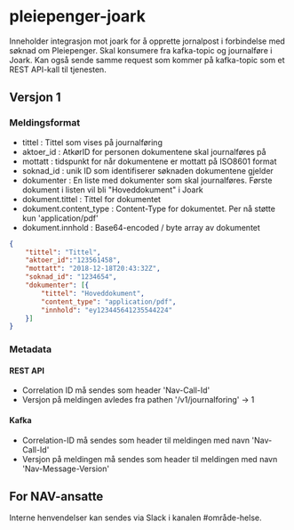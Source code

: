 # pleiepenger-joark

Inneholder integrasjon mot joark for å opprette jornalpost i forbindelse med søknad om Pleiepenger.
Skal konsumere fra kafka-topic og journalføre i Joark.
Kan også sende samme request som kommer på kafka-topic som et REST API-kall til tjenesten.

## Versjon 1
### Meldingsformat
- tittel : Tittel som vises på journalføring
- aktoer_id : AtkørID for personen dokumentene skal journalføres på
- mottatt : tidspunkt for når dokumentene er mottatt på ISO8601 format
- soknad_id : unik ID som identifiserer søknaden dokumentene gjelder
- dokumenter : En liste med dokumenter som skal journalføres. Første dokument i listen vil bli "Hoveddokument" i Joark
- dokument.tittel : Tittel for dokumentet
- dokument.content_type : Content-Type for dokumentet. Per nå støtte kun 'application/pdf'
- dokument.innhold : Base64-encoded / byte array av dokumentet

```json
{
    "tittel": "Tittel",
	"aktoer_id":"123561458",
	"mottatt": "2018-12-18T20:43:32Z",
	"soknad_id": "1234654",
	"dokumenter": [{
		"tittel": "Hoveddokument",
		"content_type": "application/pdf",
		"innhold": "ey123445641235544224"
	}]
}
```

### Metadata
#### REST API
- Correlation ID må sendes som header 'Nav-Call-Id'
- Versjon på meldingen avledes fra pathen '/v1/journalforing' -> 1

#### Kafka
- Correlation-ID må sendes som header til meldingen med navn 'Nav-Call-Id'
- Versjon på meldingen må sendes som header til meldingen med navn 'Nav-Message-Version'

## For NAV-ansatte

Interne henvendelser kan sendes via Slack i kanalen #område-helse.
